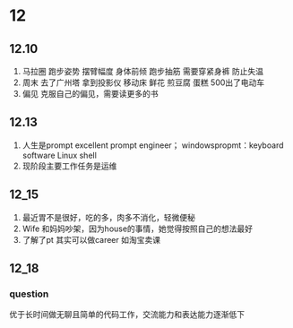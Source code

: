 # 12
## 12.10
1. 马拉圈
跑步姿势 摆臂幅度 身体前倾
跑步抽筋 需要穿紧身裤 防止失温
2. 周末
去了广州塔 拿到投影仪 移动床
鲜花  煎豆腐 蛋糕
500出了电动车
3. 偏见
克服自己的偏见，需要读更多的书

## 12.13
1. 人生是prompt excellent prompt engineer；
    windowspropmt：keyboard software  Linux shell
2. 现阶段主要工作任务是运维

## 12_15
1. 最近胃不是很好，吃的多，肉多不消化，轻微便秘
2. Wife 和妈妈吵架，因为house的事情，她觉得按照自己的想法最好
3. 了解了pt 其实可以做career 如淘宝卖课


## 12_18

### question
 优于长时间做无聊且简单的代码工作，交流能力和表达能力逐渐低下